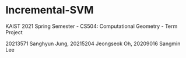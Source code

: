 # Incremental-SVM
KAIST 2021 Spring Semester - CS504: Computational Geometry - Term Project

20213571 Sanghyun Jung, 20215204 Jeongseok Oh, 20209016 Sangmin Lee

